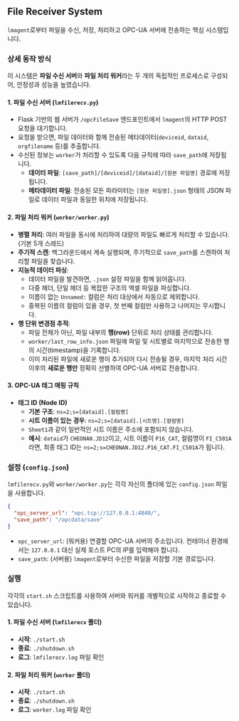 ## File Receiver System

`lmagent`로부터 파일을 수신, 저장, 처리하고 OPC-UA 서버에 전송하는 핵심 시스템입니다.

### 상세 동작 방식

이 시스템은 **파일 수신 서버**와 **파일 처리 워커**라는 두 개의 독립적인 프로세스로 구성되어, 안정성과 성능을 높였습니다.

#### 1. 파일 수신 서버 (`lmfilerecv.py`)

- Flask 기반의 웹 서버가 `/opcFileSave` 엔드포인트에서 `lmagent`의 HTTP POST 요청을 대기합니다.
- 요청을 받으면, 파일 데이터와 함께 전송된 메타데이터(`deviceid`, `dataid`, `orgfilename` 등)를 추출합니다.
- 수신된 정보는 `worker`가 처리할 수 있도록 다음 규칙에 따라 `save_path`에 저장됩니다.
  - **데이터 파일**: `[save_path]/[deviceid]/[dataid]/[원본 파일명]` 경로에 저장됩니다.
  - **메타데이터 파일**: 전송된 모든 파라미터는 `[원본 파일명].json` 형태의 JSON 파일로 데이터 파일과 동일한 위치에 저장됩니다.

#### 2. 파일 처리 워커 (`worker/worker.py`)

- **병렬 처리**: 여러 파일을 동시에 처리하여 대량의 파일도 빠르게 처리할 수 있습니다. (기본 5개 스레드)
- **주기적 스캔**: 백그라운드에서 계속 실행되며, 주기적으로 `save_path`를 스캔하여 처리할 파일을 찾습니다.
- **지능적 데이터 파싱**:
  - 데이터 파일을 발견하면, `.json` 설정 파일을 함께 읽어옵니다.
  - 다중 헤더, 단일 헤더 등 복잡한 구조의 엑셀 파일을 파싱합니다.
  - 이름이 없는 `Unnamed:` 컬럼은 처리 대상에서 자동으로 제외합니다.
  - 중복된 이름의 컬럼이 있을 경우, 첫 번째 컬럼만 사용하고 나머지는 무시합니다.
- **행 단위 변경점 추적**:
  - 파일 전체가 아닌, 파일 내부의 **행(row)** 단위로 처리 상태를 관리합니다.
  - `worker/last_row_info.json` 파일에 파일 및 시트별로 마지막으로 전송한 행의 시간(timestamp)을 기록합니다.
  - 이미 처리된 파일에 새로운 행이 추가되어 다시 전송될 경우, 마지막 처리 시간 이후의 **새로운 행만** 정확히 선별하여 OPC-UA 서버로 전송합니다.

#### 3. OPC-UA 태그 매핑 규칙

- **태그 ID (Node ID)**
  - **기본 구조**: `ns=2;s=[dataid].[컬럼명]`
  - **시트 이름이 있는 경우**: `ns=2;s=[dataid].[시트명].[컬럼명]`
  - `Sheet1`과 같이 일반적인 시트 이름은 주소에 포함되지 않습니다.
  - **예시**: `dataid`가 `CHEONAN.JD12`이고, 시트 이름이 `P16_CAT`, 컬럼명이 `FI_C501A`라면, 최종 태그 ID는 `ns=2;s=CHEONAN.JD12.P16_CAT.FI_C501A`가 됩니다.

### 설정 (`config.json`)

`lmfilerecv.py`와 `worker/worker.py`는 각각 자신의 폴더에 있는 `config.json` 파일을 사용합니다.

```json
{
  "opc_server_url": "opc.tcp://127.0.0.1:4840/",
  "save_path": "/opcdata/save"
}
```

- `opc_server_url`: (워커용) 연결할 OPC-UA 서버의 주소입니다. 컨테이너 환경에서는 `127.0.0.1` 대신 실제 호스트 PC의 IP를 입력해야 합니다.
- `save_path`: (서버용) `lmagent`로부터 수신한 파일을 저장할 기본 경로입니다.

### 실행

각각의 `start.sh` 스크립트를 사용하여 서버와 워커를 개별적으로 시작하고 종료할 수 있습니다.

#### 1. 파일 수신 서버 (`lmfilerecv` 폴더)

- **시작**: `./start.sh`
- **종료**: `./shutdown.sh`
- **로그**: `lmfilerecv.log` 파일 확인

#### 2. 파일 처리 워커 (`worker` 폴더)

- **시작**: `./start.sh`
- **종료**: `./shutdown.sh`
- **로그**: `worker.log` 파일 확인
